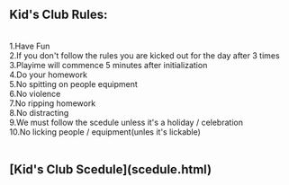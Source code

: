 
<h2>Kid's Club Rules:</h2><br>
1.Have Fun<br>
2.If you don't follow the rules you are kicked out for the day after 3 times<br>
3.Playime will commence 5 minutes after initialization<br>
4.Do your homework<br>
5.No spitting on people equipment<br>
6.No violence<br>
7.No ripping homework<br>
8.No distracting<br>
9.We must follow the scedule unless it's a holiday / celebration<br>
10.No licking people / equipment(unles it's lickable)<br><br>
<h2>[Kid's Club Scedule](scedule.html)</h2><br>



